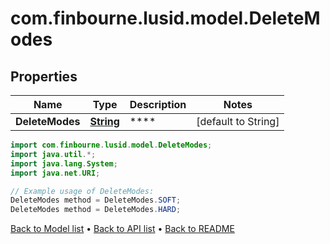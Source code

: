 # com.finbourne.lusid.model.DeleteModes

## Properties

Name | Type | Description | Notes
------------ | ------------- | ------------- | -------------
**DeleteModes** | [**String**](.md) | **** | [default to String]

```java
import com.finbourne.lusid.model.DeleteModes;
import java.util.*;
import java.lang.System;
import java.net.URI;

// Example usage of DeleteModes:
DeleteModes method = DeleteModes.SOFT;
DeleteModes method = DeleteModes.HARD;
```


[Back to Model list](../README.md#documentation-for-models) &#8226; [Back to API list](../README.md#documentation-for-api-endpoints) &#8226; [Back to README](../README.md)
